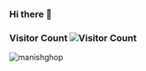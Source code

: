 ### Hi there 👋

<!--
**manishghop/manishghop** is a ✨ _special_ ✨ repository because its `README.md` (this file) appears on your GitHub profile.

Here are some ideas to get you started:

- 🔭 I’m currently working on ...
- 🌱 I’m currently learning ...
- 👯 I’m looking to collaborate on ...
- 🤔 I’m looking for help with ...
- 💬 Ask me about ...
- 📫 How to reach me: ...
- 😄 Pronouns: ...
- ⚡ Fun fact: ...
-->


### Visitor Count ![Visitor Count](https://profile-counter.glitch.me/{manishghop}/count.svg)
<p align="left"> <img src="https://komarev.com/ghpvc/?username=manishghop&label=Profile%20views&color=0e75b6&style=flat" alt="manishghop" /> </p>
